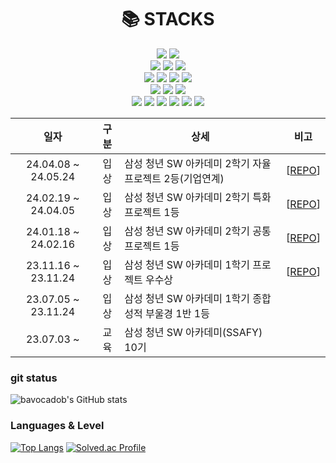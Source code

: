 <div align=center><h1>📚 STACKS</h1></div>
<div align=center> 
  <img src="https://img.shields.io/badge/java-007396?style=for-the-badge&logo=java&logoColor=white"> 
  <img src="https://img.shields.io/badge/python-3776AB?style=for-the-badge&logo=python&logoColor=white"> 
  <br>
  
  <img src="https://img.shields.io/badge/html5-E34F26?style=for-the-badge&logo=html5&logoColor=white"> 
  <img src="https://img.shields.io/badge/css-1572B6?style=for-the-badge&logo=css3&logoColor=white"> 
  <img src="https://img.shields.io/badge/javascript-F7DF1E?style=for-the-badge&logo=javascript&logoColor=black"> 
  <br>
  
  <img src="https://img.shields.io/badge/mysql-4479A1?style=for-the-badge&logo=mysql&logoColor=white"> 
  <img src="https://img.shields.io/badge/mariaDB-003545?style=for-the-badge&logo=mariaDB&logoColor=white"> 
  <img src="https://img.shields.io/badge/react-61DAFB?style=for-the-badge&logo=react&logoColor=black"> 
  <img src="https://img.shields.io/badge/vue.js-4FC08D?style=for-the-badge&logo=vue.js&logoColor=white"> 
  <br>
  
  <img src="https://img.shields.io/badge/node.js-339933?style=for-the-badge&logo=Node.js&logoColor=white">
  <img src="https://img.shields.io/badge/spring-6DB33F?style=for-the-badge&logo=spring&logoColor=white"> 
  <img src="https://img.shields.io/badge/django-092E20?style=for-the-badge&logo=django&logoColor=white">
  <br>


  <img src="https://img.shields.io/badge/linux-FCC624?style=for-the-badge&logo=linux&logoColor=black"> 
  <img src="https://img.shields.io/badge/amazonaws-232F3E?style=for-the-badge&logo=amazonaws&logoColor=white"> 
  <img src="https://img.shields.io/badge/docker-2496ED?style=for-the-badge&logo=docker&logoColor=white"> 
  <img src="https://img.shields.io/badge/jenkins-D24939?style=for-the-badge&logo=jenkins&logoColor=white"> 
  
  <img src="https://img.shields.io/badge/git-F05032?style=for-the-badge&logo=git&logoColor=white">
  <img src="https://img.shields.io/badge/jira-0052CC?style=for-the-badge&logo=jira&logoColor=white">
  <br>

</div>

| 일자 | 구분 | 상세 | 비고 |
| :---: | :---: | ------ | :--: |
| 24.04.08 ~ 24.05.24 | 입상 | 삼성 청년 SW 아카데미 2학기 자율프로젝트 2등(기업연계) | [[REPO](https://github.com/bavocadob/BBAP)] | 
| 24.02.19 ~ 24.04.05 | 입상 | 삼성 청년 SW 아카데미 2학기 특화프로젝트 1등 | [[REPO](https://github.com/bavocadob/dduckddak)] | 
| 24.01.18 ~ 24.02.16 | 입상 | 삼성 청년 SW 아카데미 2학기 공통프로젝트 1등 | [[REPO](https://github.com/bavocadob/7lans)] | 
| 23.11.16 ~ 23.11.24 | 입상 | 삼성 청년 SW 아카데미 1학기 프로젝트 우수상 | [[REPO](https://github.com/bavocadob/bavopeng)] | 
| 23.07.05 ~ 23.11.24 | 입상 | 삼성 청년 SW 아카데미 1학기 종합성적 부울경 1반 1등 |  | 
| 23.07.03 ~  | 교육 | 삼성 청년 SW 아카데미(SSAFY) 10기 |  | 

### git status
![bavocadob's GitHub stats](https://github-readme-stats.vercel.app/api?username=bavocadob&count_private=true&show_icons=true&theme=blueberry&hide_border=false&hide=issues)

### Languages & Level
[![Top Langs](https://github-readme-stats.vercel.app/api/top-langs/?username=bavocadob&layout=compact&theme=blueberry)](https://github.com/anuraghazra/github-readme-stats)
[![Solved.ac Profile](http://mazassumnida.wtf/api/generate_badge?boj=bavocado1031)](https://solved.ac/bavocado1031)
